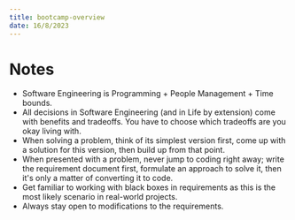 ```yaml
---
title: bootcamp-overview
date: 16/8/2023
---
```


# Notes

- Software Engineering is Programming + People Management + Time bounds.
- All decisions in Software Engineering (and in Life by extension) come with benefits and tradeoffs. You have to choose which tradeoffs are you okay living with.
- When solving a problem, think of its simplest version first, come up with a solution for this version, then build up from that point.
- When presented with a problem, never jump to coding right away; write the requirement document first, formulate an approach to solve it, then it's only a matter of converting it to code.
- Get familiar to working with black boxes in requirements as this is the most likely scenario in real-world projects.
- Always stay open to modifications to the requirements.
